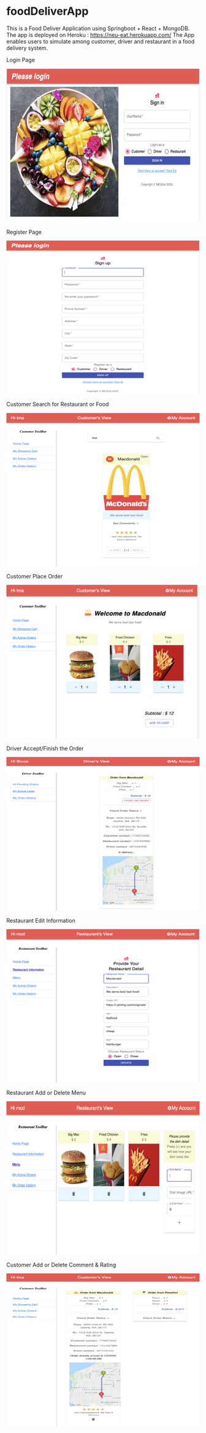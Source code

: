 # foodDeliverApp
This is a Food Deliver Application using Springboot + React + MongoDB. The app is deployed on Heroku : https://neu-eat.herokuapp.com/
The App enables users to simulate among customer, driver and restaurant in a food delivery system.

Login Page

<img width="600" height="400" src="image/login.png"/>

Register Page

<img width="600" height="400" src="image/register.png"/>

Customer Search for Restaurant or Food

<img width="600" height="400" src="image/restaurantSearch.png"/>

Customer Place Order

<img width="600" height="400" src="image/placeOrder.png"/>

Driver Accept/Finish the Order

<img width="600" height="400" src="image/driverFinishOrder.png"/>

Restaurant Edit Information

<img width="600" height="400" src="image/restaurantInfo.png"/>

Restaurant Add or Delete Menu

<img width="600" height="400" src="image/restaurantMenu.png"/>

Customer Add or Delete Comment & Rating

<img width="600" height="400" src="image/customerAddComment.png"/>
